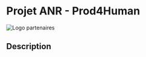 # Projet ANR - Prod4Human

![Logo partenaires](https://pellierd.github.io/prod4human.github.io/logo/logo.png)

## Description
